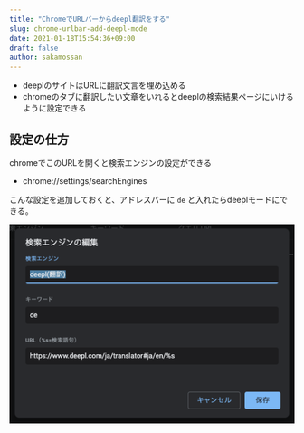 ```yaml
---
title: "ChromeでURLバーからdeepl翻訳をする"
slug: chrome-urlbar-add-deepl-mode
date: 2021-01-18T15:54:36+09:00
draft: false
author: sakamossan
---
```


- deeplのサイトはURLに翻訳文言を埋め込める
- chromeのタブに翻訳したい文章をいれるとdeeplの検索結果ページにいけるように設定できる


## 設定の仕方

chromeでこのURLを開くと検索エンジンの設定ができる

- chrome://settings/searchEngines

こんな設定を追加しておくと、アドレスバーに `de` と入れたらdeeplモードにできる。

![](https://raw.githubusercontent.com/sakamossan/image-bed/master/assets/4db20b45-58d0-88db-8a1b-4bf5b0c478a8.png)
